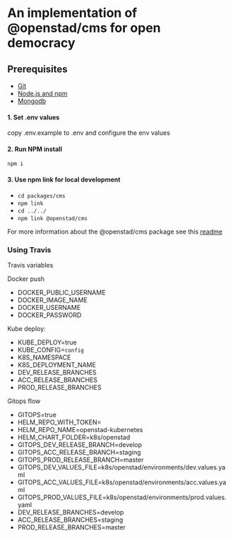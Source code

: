 # An implementation of @openstad/cms for open democracy

## Prerequisites
 - [Git](https://git-scm.com/)
 - [Node.js and npm](https://nodejs.org/en/)
 - [Mongodb](https://www.mongodb.com/)


#### 1. Set .env values
copy .env.example to .env and configure the env values

#### 2. Run NPM install

```
npm i
```

#### 3. Use npm link for local development
- `cd packages/cms`
- `npm link`
- `cd ../../`
- `npm link @openstad/cms`

For more information about the @openstad/cms package see this [readme](packages/cms/README.md)

### Using Travis
Travis variables

Docker push
- DOCKER_PUBLIC_USERNAME
- DOCKER_IMAGE_NAME
- DOCKER_USERNAME
- DOCKER_PASSWORD

Kube deploy:
- KUBE_DEPLOY=true
- KUBE_CONFIG=`config`
- K8S_NAMESPACE
- K8S_DEPLOYMENT_NAME
- DEV_RELEASE_BRANCHES
- ACC_RELEASE_BRANCHES
- PROD_RELEASE_BRANCHES

Gitops flow
- GITOPS=true
- HELM_REPO_WITH_TOKEN=
- HELM_REPO_NAME=openstad-kubernetes
- HELM_CHART_FOLDER=k8s/openstad
- GITOPS_DEV_RELEASE_BRANCH=develop
- GITOPS_ACC_RELEASE_BRANCH=staging
- GITOPS_PROD_RELEASE_BRANCH=master
- GITOPS_DEV_VALUES_FILE=k8s/openstad/environments/dev.values.yaml
- GITOPS_ACC_VALUES_FILE=k8s/openstad/environments/acc.values.yaml
- GITOPS_PROD_VALUES_FILE=k8s/openstad/environments/prod.values.yaml
- DEV_RELEASE_BRANCHES=develop
- ACC_RELEASE_BRANCHES=staging
- PROD_RELEASE_BRANCHES=master
